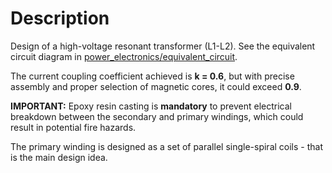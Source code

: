 # Description

Design of a high-voltage resonant transformer (L1-L2). See the equivalent circuit diagram in [power_electronics/equivalent_circuit](/power_electronics/equivalent_circuit).

The current coupling coefficient achieved is **k = 0.6**, but with precise assembly and proper selection of magnetic cores, it could exceed **0.9**.

**IMPORTANT:** Epoxy resin casting is **mandatory** to prevent electrical breakdown between the secondary and primary windings, which could result in potential fire hazards.

The primary winding is designed as a set of parallel single-spiral coils - that is the main design idea.
